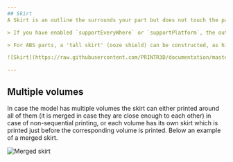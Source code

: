 ```yaml
---
## Skirt
A Skirt is an outline the surrounds your part but does not touch the part.  The skirt is extruded on the print bed before starting to print your model. Skirts serve a useful purpose because they help prime your extruder and establish a smooth flow of filament. Observing your skirt also allows you to detect any printing or leveling errors before you start printing your actual model.

> If you have enabled `supportEveryWhere` or `supportPlatform`, the outline of your skirt may be extended to surround the support.

> For ABS parts, a 'tall skirt' (ooze shield) can be constructed, as high as your model if desired, to thermally insulate the main model from any drafts.

![Skirt](https://raw.githubusercontent.com/PRINTR3D/documentation/master/katana/img/Skirt.JPG)

---
```

## Multiple volumes
In case the model has multiple volumes the skirt can either printed around all of them (it is merged in case they are close enough to each other) in case of non-sequential printing, or each volume has its own skirt which is printed just before the corresponding volume is printed. Below an example of a merged skirt.

![Merged skirt](https://raw.githubusercontent.com/PRINTR3D/documentation/master/katana/img/SkirtMerged.JPG)
